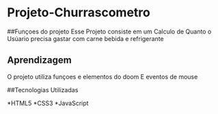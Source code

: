 # Projeto-Churrascometro

##Funçoes do projeto
Esse Projeto consiste em um Calculo de Quanto o Usúario precisa gastar com carne bebida e refrigerante


## Aprendizagem

O projeto utiliza funçoes e elementos do doom E eventos de mouse 

##Tecnologias Utilizadas

*HTML5
*CSS3
*JavaScript
